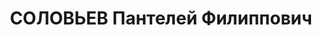 ---
title: СОЛОВЬЕВ Пантелей Филиппович
description: "1905 г.р., урож. с.Волошино, Волошинского района, русский, гр. СССР,\
  \ соц. происх. из рабочих, жит. г.Миллерово, бухгалтер \"Союзсовхозтранса\". \n\
  \  Арестован 04.07.1937г. УНКВД по АЧК за участие в контрреволюционной организации\
  \ правых, по ст.58-8-10-11 УК РСФСР. \n  Осуждён 15.12.1937 г. ВК Верховного суда\
  \ СССР по ст.58-7-8-11 УК РСФСР к расстрелу. Приговор приведён в исполнение 15.12.1937\
  \ г. в г.Ростове-на-Дону. 20.03.1958 г. ВК Верховного суда СССР дело в отношении\
  \ Соловьева П.Ф. производством прекращено, за отсутствием состава преступления."
---